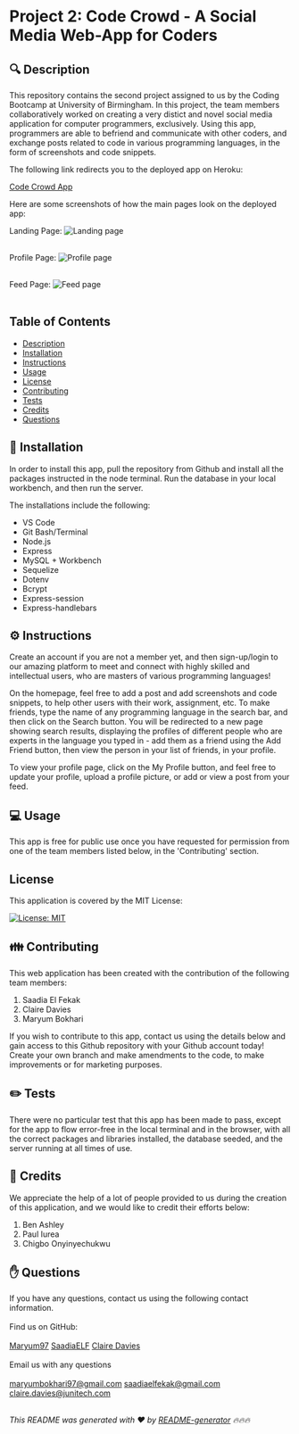 # Project 2: Code Crowd - A Social Media Web-App for Coders

## 🔍 Description
This repository contains the second project assigned to us by the Coding Bootcamp at University of Birmingham. In this project, the team members collaboratively worked on creating a very distict and novel social media application for computer programmers, exclusively. Using this app, programmers are able to befriend and communicate with other coders, and exchange posts related to code in various programming languages, in the form of screenshots and code snippets.

The following link redirects you to the deployed app on Heroku:

<a href="https://code-crowd.herokuapp.com/">Code Crowd App</a>

Here are some screenshots of how the main pages look on the deployed app:

Landing Page:
![Landing page](https://user-images.githubusercontent.com/73832871/114179584-16d15280-9937-11eb-9864-262c0098576b.png)
<br></br>

Profile Page:
![Profile page](https://user-images.githubusercontent.com/73832871/114179648-294b8c00-9937-11eb-9abf-97841e232dba.png)
<br></br>

Feed Page:
![Feed page](https://user-images.githubusercontent.com/73832871/114179668-2fda0380-9937-11eb-93b1-868fdbbfe9d4.png)
<br></br>

## Table of Contents
- [Description](#description)
- [Installation](#installation)
- [Instructions](#instructions)
- [Usage](#usage)
- [License](#license)
- [Contributing](#contributing)
- [Tests](#tests)
- [Credits](#credits)
- [Questions](#questions)

## 💾 Installation
In order to install this app, pull the repository from Github and install all the packages instructed in the node terminal. Run the database in your local workbench, and then run the server.

The installations include the following:
- VS Code
- Git Bash/Terminal
- Node.js
- Express
- MySQL + Workbench
- Sequelize
- Dotenv
- Bcrypt
- Express-session
- Express-handlebars

## ⚙️ Instructions
Create an account if you are not a member yet, and then sign-up/login to our amazing platform to meet and connect with highly skilled and intellectual users, who are masters of various programming languages!

On the homepage, feel free to add a post and add screenshots and code snippets, to help other users with their work, assignment, etc. To make friends, type the name of any programming language in the search bar, and then click on the Search button. You will be redirected to a new page showing search results, displaying the profiles of different people who are experts in the language you typed in - add them as a friend using the Add Friend button, then view the person in your list of friends, in your profile.

To view your profile page, click on the My Profile button, and feel free to update your profile, upload a profile picture, or add or view a post from your feed.

## 💻 Usage
This app is free for public use once you have requested for permission from one of the team members listed below, in the 'Contributing' section.

## License
This application is covered by the MIT License:

[![License: MIT](https://img.shields.io/badge/License-MIT-yellow.svg)](https://opensource.org/licenses/MIT)

## 👪 Contributing
This web application has been created with the contribution of the following team members:
1. Saadia El Fekak
2. Claire Davies
3. Maryum Bokhari

If you wish to contribute to this app, contact us using the details below and gain access to this Github repository with your Github account today! Create your own branch and make amendments to the code, to make improvements or for marketing purposes.

## ✏️ Tests
There were no particular test that this app has been made to pass, except for the app to flow error-free in the local terminal and in the browser, with all the correct packages and libraries installed, the database seeded, and the server running at all times of use.

## 💐 Credits
We appreciate the help of a lot of people provided to us during the creation of this application, and we would like to credit their efforts below:
1. Ben Ashley
2. Paul Iurea
3. Chigbo Onyinyechukwu

## ✋ Questions
If you have any questions, contact us using the following contact information.<br />
<br />
Find us on GitHub:<br />
<br />
[Maryum97](https://github.com/Maryum97)
[SaadiaELF](https://github.com/SaadiaELF)
[Claire Davies](https://github.com/ClaireMDavies)<br />
<br />
Email us with any questions<br />
<br />
maryumbokhari97@gmail.com
saadiaelfekak@gmail.com
claire.davies@junitech.com<br /><br />


_This README was generated with ❤️ by [README-generator](https://github.com/jpd61/README-generator) 🔥🔥🔥_